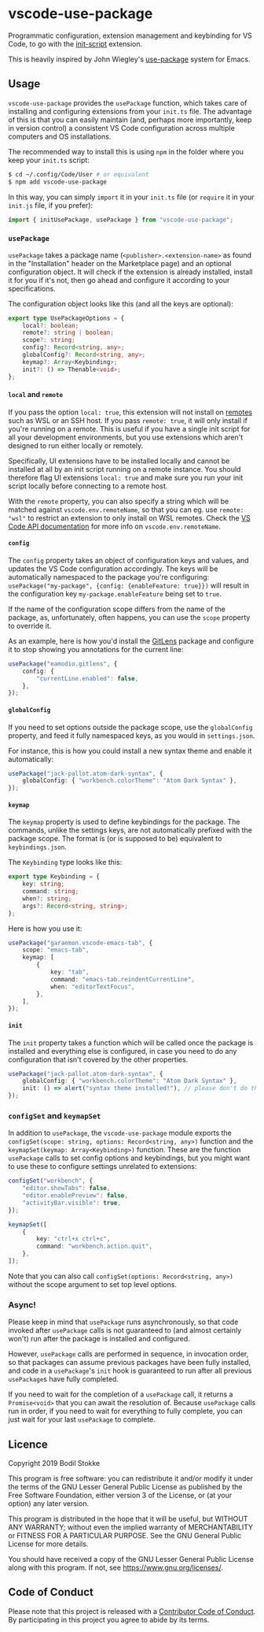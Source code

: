 # vscode-use-package

Programmatic configuration, extension management and keybinding for VS Code, to go with the
[init-script](https://github.com/bodil/vscode-init-script) extension.

This is heavily inspired by John Wiegley's [use-package](https://github.com/jwiegley/use-package)
system for Emacs.

## Usage

`vscode-use-package` provides the `usePackage` function, which takes care of installing and
configuring extensions from your `init.ts` file. The advantage of this is that you can easily
maintain (and, perhaps more importantly, keep in version control) a consistent VS Code configuration
across multiple computers and OS installations.

The recommended way to install this is using `npm` in the folder where you keep your `init.ts`
script:

```sh
$ cd ~/.config/Code/User # or equivalent
$ npm add vscode-use-package
```

In this way, you can simply `import` it in your `init.ts` file (or `require` it in your `init.js`
file, if you prefer):

```js
import { initUsePackage, usePackage } from "vscode-use-package";
```

### `usePackage`

`usePackage` takes a package name (`<publisher>.<extension-name>` as found in the "Installation"
header on the Marketplace page) and an optional configuration object. It will check if the extension
is already installed, install it for you if it's not, then go ahead and configure it according to
your specifications.

The configuration object looks like this (and all the keys are optional):

```typescript
export type UsePackageOptions = {
    local?: boolean;
    remote?: string | boolean;
    scope?: string;
    config?: Record<string, any>;
    globalConfig?: Record<string, any>;
    keymap?: Array<Keybinding>;
    init?: () => Thenable<void>;
};
```

#### `local` and `remote`

If you pass the option `local: true`, this extension will not install on
[remotes](https://code.visualstudio.com/docs/remote/remote-overview) such as WSL or an SSH host. If
you pass `remote: true`, it will only install if you're running on a remote. This is useful if you
have a single init script for all your development environments, but you use extensions which aren't
designed to run either locally or remotely.

Specifically, UI extensions have to be installed locally and cannot be installed at all by an init
script running on a remote instance. You should therefore flag UI extensions `local: true` and make
sure you run your init script locally before connecting to a remote host.

With the `remote` property, you can also specify a string which will be matched against
`vscode.env.remoteName`, so that you can eg. use `remote: "wsl"` to restrict an extension to only
install on WSL remotes. Check the
[VS Code API documentation](https://code.visualstudio.com/api/references/vscode-api#env) for more
info on `vscode.env.remoteName`.

#### `config`

The `config` property takes an object of configuration keys and values, and updates the VS Code
configuration accordingly. The keys will be automatically namespaced to the package you're
configuring: `usePackage("my-package", {config: {enableFeature: true}})` will result in the
configuration key `my-package.enableFeature` being set to `true`.

If the name of the configuration scope differs from the name of the package, as, unfortunately,
often happens, you can use the `scope` property to override it.

As an example, here is how you'd install the
[GitLens](https://marketplace.visualstudio.com/items?itemName=eamodio.gitlens) package and configure
it to stop showing you annotations for the current line:

```typescript
usePackage("eamodio.gitlens", {
    config: {
        "currentLine.enabled": false,
    },
});
```

#### `globalConfig`

If you need to set options outside the package scope, use the `globalConfig` property, and feed it
fully namespaced keys, as you would in `settings.json`.

For instance, this is how you could install a new syntax theme and enable it automatically:

```typescript
usePackage("jack-pallot.atom-dark-syntax", {
    globalConfig: { "workbench.colorTheme": "Atom Dark Syntax" },
});
```

#### `keymap`

The `keymap` property is used to define keybindings for the package. The commands, unlike the
settings keys, are not automatically prefixed with the package scope. The format is (or is supposed
to be) equivalent to `keybindings.json`.

The `Keybinding` type looks like this:

```typescript
export type Keybinding = {
    key: string;
    command: string;
    when?: string;
    args?: Record<string, string>;
};
```

Here is how you use it:

```typescript
usePackage("garaemon.vscode-emacs-tab", {
    scope: "emacs-tab",
    keymap: [
        {
            key: "tab",
            command: "emacs-tab.reindentCurrentLine",
            when: "editorTextFocus",
        },
    ],
});
```

#### `init`

The `init` property takes a function which will be called once the package is installed and
everything else is configured, in case you need to do any configuration that isn't covered by the
other properties.

```typescript
usePackage("jack-pallot.atom-dark-syntax", {
    globalConfig: { "workbench.colorTheme": "Atom Dark Syntax" },
    init: () => alert("syntax theme installed!"), // please don't do this, though
});
```

### `configSet` and `keymapSet`

In addition to `usePackage`, the `vscode-use-package` module exports the
`configSet(scope: string, options: Record<string, any>)` function and the
`keymapSet(keymap: Array<Keybinding>)` function. These are the function `usePackage` calls to set
config options and keybindings, but you might want to use these to configure settings unrelated to
extensions:

```typescript
configSet("workbench", {
    "editor.showTabs": false,
    "editor.enablePreview": false,
    "activityBar.visible": true,
});

keymapSet([
    {
        key: "ctrl+x ctrl+c",
        command: "workbench.action.quit",
    },
]);
```

Note that you can also call `configSet(options: Record<string, any>)` without the scope argument to
set top level options.

### Async!

Please keep in mind that `usePackage` runs asynchronously, so that code invoked after `usePackage`
calls is not guaranteed to (and almost certainly won't) run after the package is installed and
configured.

However, `usePackage` calls are performed in sequence, in invocation order, so that packages can
assume previous packages have been fully installed, and code in a `usePackage`'s `init` hook is
guaranteed to run after all previous `usePackage`s have fully completed.

If you need to wait for the completion of a `usePackage` call, it returns a `Promise<void>` that you
can await the resolution of. Because `usePackage` calls run in order, if you need to wait for
everything to fully complete, you can just wait for your last `usePackage` to complete.

## Licence

Copyright 2019 Bodil Stokke

This program is free software: you can redistribute it and/or modify it under the terms of the GNU
Lesser General Public License as published by the Free Software Foundation, either version 3 of the
License, or (at your option) any later version.

This program is distributed in the hope that it will be useful, but WITHOUT ANY WARRANTY; without
even the implied warranty of MERCHANTABILITY or FITNESS FOR A PARTICULAR PURPOSE. See the GNU
General Public License for more details.

You should have received a copy of the GNU Lesser General Public License along with this program. If
not, see https://www.gnu.org/licenses/.

## Code of Conduct

Please note that this project is released with a [Contributor Code of Conduct][coc]. By
participating in this project you agree to abide by its terms.

[coc]: https://github.com/bodil/vscode-init-script/blob/master/CODE_OF_CONDUCT.md
